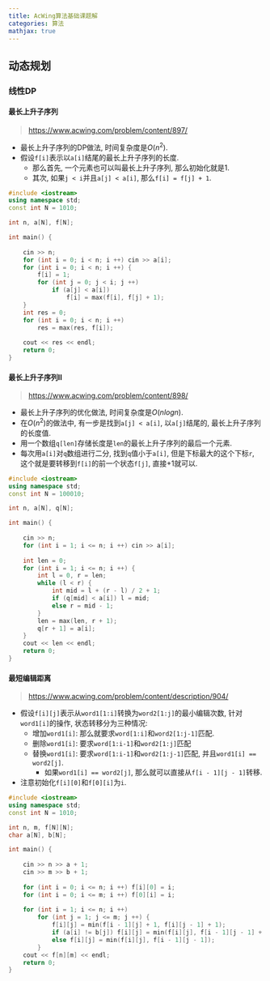 ```yaml
---
title: AcWing算法基础课题解
categories: 算法
mathjax: true
---
```




## 动态规划



### 线性DP



#### 最长上升子序列

> https://www.acwing.com/problem/content/897/

* 最长上升子序列的DP做法, 时间复杂度是$O(n^2)$.
* 假设`f[i]`表示以`a[i]`结尾的最长上升子序列的长度.
  * 那么首先, 一个元素也可以叫最长上升子序列, 那么初始化就是1.
  * 其次, 如果`j < i`并且`a[j] < a[i]`, 那么`f[i] = f[j] + 1`.

```cpp
#include <iostream>
using namespace std;
const int N = 1010;

int n, a[N], f[N];

int main() {
    
    cin >> n;
    for (int i = 0; i < n; i ++) cin >> a[i];
    for (int i = 0; i < n; i ++) {
        f[i] = 1;
        for (int j = 0; j < i; j ++)
            if (a[j] < a[i])
                f[i] = max(f[i], f[j] + 1);
    }
    int res = 0;
    for (int i = 0; i < n; i ++)
        res = max(res, f[i]);
    
    cout << res << endl;
    return 0;
}
```



#### 最长上升子序列II

> https://www.acwing.com/problem/content/898/

* 最长上升子序列的优化做法, 时间复杂度是$O(nlogn)$.
* 在$O(n^2)$的做法中, 有一步是找到`a[j] < a[i]`, 以`a[j]`结尾的, 最长上升子序列的长度值.
* 用一个数组`q[len]`存储长度是`len`的最长上升子序列的最后一个元素.
* 每次用`a[i]`对`q`数组进行二分, 找到`q`值小于`a[i]`, 但是下标最大的这个下标`r`, 这个就是要转移到`f[i]`的前一个状态`f[j]`, 直接+1就可以.

```cpp
#include <iostream>
using namespace std;
const int N = 100010;

int n, a[N], q[N];

int main() {
    
    cin >> n;
    for (int i = 1; i <= n; i ++) cin >> a[i];
    
    int len = 0;
    for (int i = 1; i <= n; i ++) {
        int l = 0, r = len;
        while (l < r) {
            int mid = l + (r - l) / 2 + 1;
            if (q[mid] < a[i]) l = mid;
            else r = mid - 1;
        }
        len = max(len, r + 1);
        q[r + 1] = a[i];
    }
    cout << len << endl;
    return 0;
}
```



#### 最短编辑距离

> https://www.acwing.com/problem/content/description/904/

* 假设`f[i][j]`表示从`word1[1:i]`转换为`word2[1:j]`的最小编辑次数, 针对`word1[i]`的操作, 状态转移分为三种情况:
  * 增加`word1[i]`: 那么就要求`word[1:i]`和`word2[1:j-1]`匹配.
  * 删除`word1[i]`: 要求`word[1:i-1]`和`word2[1:j]`匹配
  * 替换`word1[i]`: 要求`word[1:i-1]`和`word2[1:j-1]`匹配, 并且`word1[i] == word2[j]`.
    * 如果`word1[i] == word2[j]`, 那么就可以直接从`f[i - 1][j - 1]`转移.
* 注意初始化`f[i][0]`和`f[0][i]`为`i`.

```cpp
#include <iostream>
using namespace std;
const int N = 1010;

int n, m, f[N][N];
char a[N], b[N];

int main() {
    
    cin >> n >> a + 1;
    cin >> m >> b + 1;
        
    for (int i = 0; i <= n; i ++) f[i][0] = i;
    for (int i = 0; i <= m; i ++) f[0][i] = i;
    
    for (int i = 1; i <= n; i ++)
        for (int j = 1; j <= m; j ++) {
            f[i][j] = min(f[i - 1][j] + 1, f[i][j - 1] + 1);
            if (a[i] != b[j]) f[i][j] = min(f[i][j], f[i - 1][j - 1] + 1);
            else f[i][j] = min(f[i][j], f[i - 1][j - 1]);
        }
    cout << f[n][m] << endl;
    return 0;
}
```

